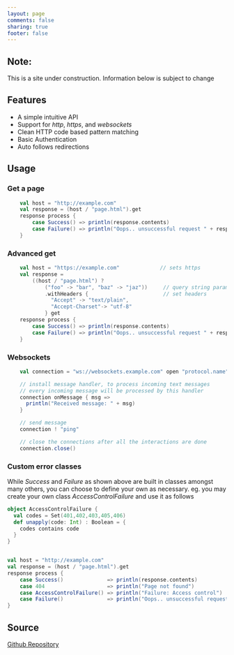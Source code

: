 ```yaml
---
layout: page
comments: false
sharing: true
footer: false
---
```


## Note: 

This is a site under construction. Information below is subject to change

## Features

* A simple intuitive API
* Support for *http*, *https*, and *websockets*
* Clean HTTP code based pattern matching
* Basic Authentication
* Auto follows redirections

## Usage

### Get a page

``` scala Get a page
    val host = "http://example.com"
    val response = (host / "page.html").get
    response process {
        case Success() => println(response.contents)
        case Failure() => println("Oops.. unsuccessful request " + response.code)
    }
```

### Advanced get

``` scala Get a page over https, with parameters and custom headers
    val host = "https://example.com"             // sets https
    val response = 
        ((host / "page.html") ? 
            ("foo" -> "bar", "baz" -> "jaz"))     // query string params
            .withHeaders {                        // set headers
              "Accept" -> "text/plain", 
              "Accept-Charset"-> "utf-8"
            } get
    response process {
        case Success() => println(response.contents)
        case Failure() => println("Oops.. unsuccessful request " + response.code)
    }
```

### Websockets

``` scala ping/pong using websockets
    val connection = "ws://websockets.example.com" open "protocol.name"

    // install message handler, to process incoming text messages
    // every incoming message will be processed by this handler
    connection onMessage { msg =>
      println("Received message: " + msg)
    }

    // send message
    connection ! "ping"

    // close the connections after all the interactions are done
    connection.close()
```               
### Custom error classes

While *Success* and *Failure* as shown above are built in classes amongst many others, you can choose to define your own as necessary. eg. you may create your own class *AccessControlFailure* and use it as follows

``` scala Custom Error Class
object AccessControlFailure {
  val codes = Set(401,402,403,405,406)
  def unapply(code: Int) : Boolean = {
    codes contains code
  }
}


val host = "http://example.com"
val response = (host / "page.html").get
response process {
    case Success()              => println(response.contents)
    case 404                    => println("Page not found")
    case AccessControlFailure() => println("Failure: Access control")
    case Failure()              => println("Oops.. unsuccessful request " + response.code)
}
```

## Source

  [Github Repository](https://github.com/Hattip/hat.tip)
